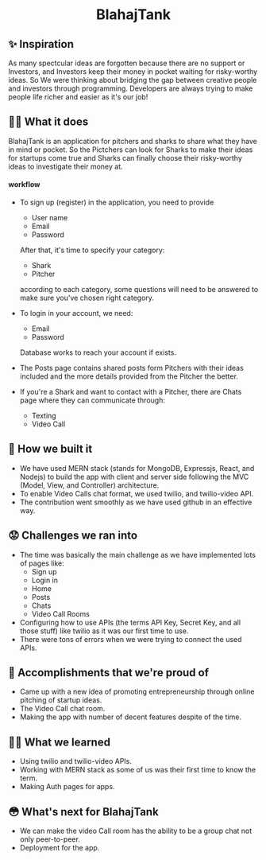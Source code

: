 <h1 align="center"> BlahajTank

## ✨️ Inspiration
As many spectcular ideas are forgotten because there are no support or Investors, and Investors keep their money in pocket waiting for risky-worthy ideas. So We were thinking about bridging the gap between creative people and investors through programming. Developers are always trying to make people life richer and easier as it's our job!

## 👩‍🎨️ What it does
BlahajTank is an application for pitchers and sharks to share what they have in mind or pocket. So the Pictchers can look for Sharks to make their ideas for startups come true and Sharks can finally choose their risky-worthy ideas to investigate their money at. 

#### workflow
  - To sign up (register) in the application, you need to provide
      - User name
      - Email
      - Password
    
    After that, it's time to specify your category:
      - Shark
      - Pitcher
      
    according to each category, some questions will need to be answered to make sure you've chosen right category.
  - To login in your account, we need:
      - Email
      - Password
      
      Database works to reach your account if exists.
  - The Posts page contains shared posts form Pitchers with their ideas included and the more details provided from the Pitcher the better.
  - If you're a Shark and want to contact with a Pitcher, there are Chats page where they can communicate through:
      - Texting
      - Video Call

## 🤔️ How we built it
- We have used MERN stack (stands for MongoDB, Expressjs, React, and Nodejs) to build the app with client and server side following the MVC (Model, View, and Controller) architecture.
- To enable Video Calls chat format, we used twilio, and twilio-video API.
- The contribution went smoothly as we have used github in an effective way. 

## 😟️ Challenges we ran into
- The time was basically the main challenge as we have implemented lots of pages like:
    - Sign up
    - Login in
    - Home 
    - Posts
    - Chats
    - Video Call Rooms
- Configuring how to use APIs (the terms API Key, Secret Key, and all those stuff) like twilio as it was our first time to use.
- There were tons of errors when we were trying to connect the used APIs.

## 💃️ Accomplishments that we're proud of
- Came up with a new idea of promoting entrepreneurship through online pitching of startup ideas.
- The Video Call chat room.
- Making the app with number of decent features despite of the time.


## 👨‍💻️ What we learned
- Using twilio and twilio-video APIs.
- Working with MERN stack as some of us was their first time to know the term.
- Making Auth pages for apps. 

## 😳️ What's next for BlahajTank
- We can make the video Call room has the ability to be a group chat not only peer-to-peer.
- Deployment for the app.

